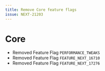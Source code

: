 ```yaml
---
title: Remove Core feature flags
issue: NEXT-21203
---
```

# Core
* Removed Feature Flag `PERFORMANCE_TWEAKS`
* Removed Feature Flag `FEATURE_NEXT_16710`
* Removed Feature Flag `FEATURE_NEXT_17276`
